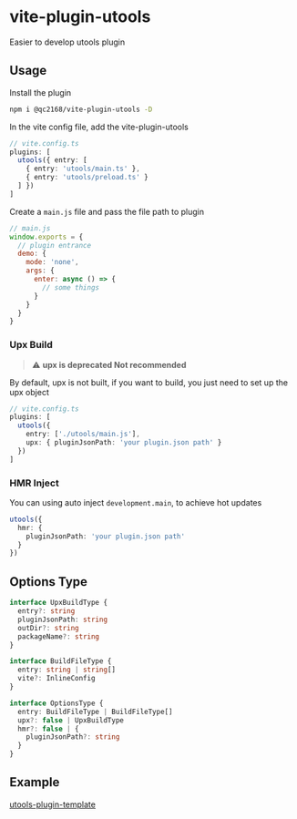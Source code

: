# vite-plugin-utools

Easier to develop utools plugin

## Usage

Install the plugin

```bash
npm i @qc2168/vite-plugin-utools -D
```

In the vite config file, add the vite-plugin-utools

```typescript
// vite.config.ts
plugins: [
  utools({ entry: [
    { entry: 'utools/main.ts' },
    { entry: 'utools/preload.ts' }
  ] })
]
```

Create a `main.js` file and pass the file path to plugin

```javascript
// main.js
window.exports = {
  // plugin entrance
  demo: {
    mode: 'none',
    args: {
      enter: async () => {
        // some things
      }
    }
  }
}
```

### Upx Build

> ⚠️ **upx is deprecated  Not recommended**

By default, upx is not built, if you want to build, you just need to set up the upx object

```typescript
// vite.config.ts
plugins: [
  utools({
    entry: ['./utools/main.js'],
    upx: { pluginJsonPath: 'your plugin.json path' }
  })
]
```

### HMR Inject

You can using auto inject `development.main`, to achieve hot updates

```typescript
utools({
  hmr: {
    pluginJsonPath: 'your plugin.json path'
  }
})
```

## Options Type

```typescript
interface UpxBuildType {
  entry?: string
  pluginJsonPath: string
  outDir?: string
  packageName?: string
}

interface BuildFileType {
  entry: string | string[]
  vite?: InlineConfig
}

interface OptionsType {
  entry: BuildFileType | BuildFileType[]
  upx?: false | UpxBuildType
  hmr?: false | {
    pluginJsonPath?: string
  }
}
```

## Example

[utools-plugin-template](https://github.com/QC2168/utools-plugin-template)
